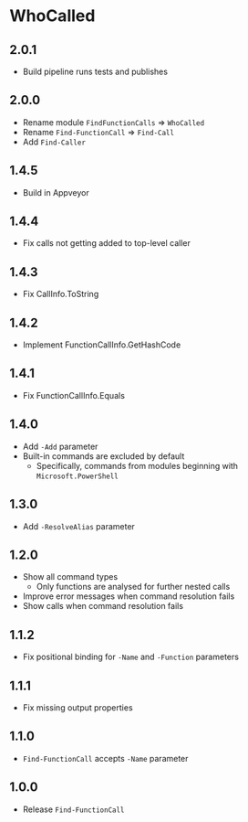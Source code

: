# WhoCalled

## 2.0.1

- Build pipeline runs tests and publishes

## 2.0.0

- Rename module `FindFunctionCalls` => `WhoCalled`
- Rename `Find-FunctionCall` => `Find-Call`
- Add `Find-Caller`

## 1.4.5

- Build in Appveyor

## 1.4.4

- Fix calls not getting added to top-level caller

## 1.4.3

- Fix CallInfo.ToString

## 1.4.2

- Implement FunctionCallInfo.GetHashCode

## 1.4.1

- Fix FunctionCallInfo.Equals

## 1.4.0

- Add `-Add` parameter
- Built-in commands are excluded by default
    - Specifically, commands from modules beginning with `Microsoft.PowerShell`

## 1.3.0

- Add `-ResolveAlias` parameter

## 1.2.0

- Show all command types
    - Only functions are analysed for further nested calls
- Improve error messages when command resolution fails
- Show calls when command resolution fails

## 1.1.2

- Fix positional binding for `-Name` and `-Function` parameters

## 1.1.1

- Fix missing output properties

## 1.1.0

- `Find-FunctionCall` accepts `-Name` parameter

## 1.0.0

- Release `Find-FunctionCall`
